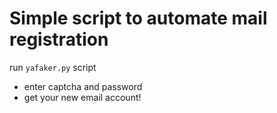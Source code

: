 Simple script to automate mail registration
===========================================

run `yafaker.py` script

* enter captcha and password
* get your new email account!